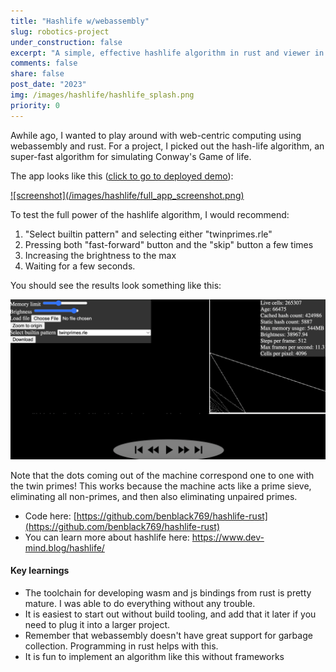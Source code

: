 ```yaml
---
title: "Hashlife w/webassembly"
slug: robotics-project
under_construction: false
excerpt: "A simple, effective hashlife algorithm in rust and viewer in javascript/webassembly. "
comments: false
share: false
post_date: "2023"
img: /images/hashlife/hashlife_splash.png
priority: 0
---
```


Awhile ago, I wanted to play around with web-centric computing using webassembly and rust. For a project, I picked out the hash-life algorithm, an super-fast algorithm for simulating Conway's Game of life. 

The app looks like this (<a href="https://benblack769.github.io/hashlife-rust/" target="_blank" rel="noopener noreferrer">click to go to deployed demo</a>):

<a href="https://benblack769.github.io/hashlife-rust/" target="_blank" rel="noopener noreferrer">
![screenshot](/images/hashlife/full_app_screenshot.png)
</a>

To test the full power of the hashlife algorithm, I would recommend:

1. "Select builtin pattern" and selecting either "twinprimes.rle"
2. Pressing both "fast-forward" button and the "skip" button a few times
3. Increasing the brightness to the max
4. Waiting for a few seconds.

You should see the results look something like this:

![twinprimes-screenshot](/images/hashlife/twinprimes.png)

Note that the dots coming out of the machine correspond one to one with the twin primes! This works because the machine acts like a prime sieve, eliminating all non-primes, and then also eliminating unpaired primes.

* Code here: [https://github.com/benblack769/hashlife-rust](https://github.com/benblack769/hashlife-rust)
* You can learn more about hashlife here: https://www.dev-mind.blog/hashlife/ 

#### Key learnings

* The toolchain for developing wasm and js bindings from rust is pretty mature. I was able to do everything without any trouble. 
* It is easiest to start out without build tooling, and add that it later if you need to plug it into a larger project.
* Remember that webassembly doesn't have great support for garbage collection. Programming in rust helps with this.
* It is fun to implement an algorithm like this without frameworks

